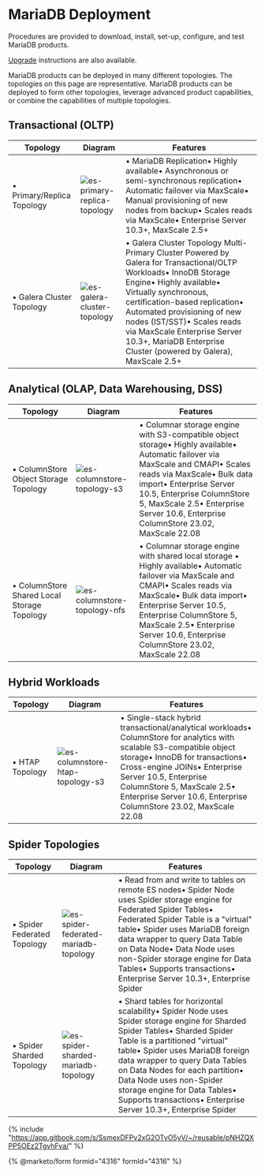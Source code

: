 # MariaDB Deployment

Procedures are provided to download, install, set-up, configure, and test MariaDB products.

[Upgrade](https://app.gitbook.com/s/SsmexDFPv2xG2OTyO5yV/server-management/install-and-upgrade-mariadb/upgrading) instructions are also available.

MariaDB products can be deployed in many different topologies. The topologies on this page are representative. MariaDB products can be deployed to form other topologies, leverage advanced product capabilities, or combine the capabilities of multiple topologies.

## Transactional (OLTP)

| Topology                   | Diagram                                                                                                                                                               | Features                                                                                                                                                                                                                                                                                                                                                             |
| -------------------------- | --------------------------------------------------------------------------------------------------------------------------------------------------------------------- | -------------------------------------------------------------------------------------------------------------------------------------------------------------------------------------------------------------------------------------------------------------------------------------------------------------------------------------------------------------------- |
| • Primary/Replica Topology | ![es-primary-replica-topology](https://github.com/mariadb-corporation/docs-release-notes/blob/test/.gitbook/assets/deployment/+image/es-primary-replica-topology.png) | • MariaDB Replication• Highly available• Asynchronous or semi-synchronous replication• Automatic failover via MaxScale• Manual provisioning of new nodes from backup• Scales reads via MaxScale• Enterprise Server 10.3+, MaxScale 2.5+                                                                                                                              |
| • Galera Cluster Topology  | ![es-galera-cluster-topology](https://github.com/mariadb-corporation/docs-release-notes/blob/test/.gitbook/assets/deployment/+image/es-galera-cluster-topology.png)   | • Galera Cluster Topology Multi-Primary Cluster Powered by Galera for Transactional/OLTP Workloads• InnoDB Storage Engine• Highly available• Virtually synchronous, certification-based replication• Automated provisioning of new nodes (IST/SST)• Scales reads via MaxScale Enterprise Server 10.3+, MariaDB Enterprise Cluster (powered by Galera), MaxScale 2.5+ |

## Analytical (OLAP, Data Warehousing, DSS)

| Topology                                    | Diagram                                                                                                                                                               | Features                                                                                                                                                                                                                                                                                                    |
| ------------------------------------------- | --------------------------------------------------------------------------------------------------------------------------------------------------------------------- | ----------------------------------------------------------------------------------------------------------------------------------------------------------------------------------------------------------------------------------------------------------------------------------------------------------- |
| • ColumnStore Object Storage Topology       | ![es-columnstore-topology-s3](https://github.com/mariadb-corporation/docs-release-notes/blob/test/.gitbook/assets/deployment/+image/es-columnstore-topology-s3.png)   | • Columnar storage engine with S3-compatible object storage• Highly available• Automatic failover via MaxScale and CMAPI• Scales reads via MaxScale• Bulk data import• Enterprise Server 10.5, Enterprise ColumnStore 5, MaxScale 2.5• Enterprise Server 10.6, Enterprise ColumnStore 23.02, MaxScale 22.08 |
| • ColumnStore Shared Local Storage Topology | ![es-columnstore-topology-nfs](https://github.com/mariadb-corporation/docs-release-notes/blob/test/.gitbook/assets/deployment/+image/es-columnstore-topology-nfs.png) | • Columnar storage engine with shared local storage • Highly available• Automatic failover via MaxScale and CMAPI• Scales reads via MaxScale• Bulk data import• Enterprise Server 10.5, Enterprise ColumnStore 5, MaxScale 2.5• Enterprise Server 10.6, Enterprise ColumnStore 23.02, MaxScale 22.08        |

## Hybrid Workloads

| Topology        | Diagram                                                                                                                                                                       | Features                                                                                                                                                                                                                                                                                                          |
| --------------- | ----------------------------------------------------------------------------------------------------------------------------------------------------------------------------- | ----------------------------------------------------------------------------------------------------------------------------------------------------------------------------------------------------------------------------------------------------------------------------------------------------------------- |
| • HTAP Topology | ![es-columnstore-htap-topology-s3](https://github.com/mariadb-corporation/docs-release-notes/blob/test/.gitbook/assets/deployment/+image/es-columnstore-htap-topology-s3.png) | • Single-stack hybrid transactional/analytical workloads• ColumnStore for analytics with scalable S3-compatible object storage• InnoDB for transactions• Cross-engine JOINs• Enterprise Server 10.5, Enterprise ColumnStore 5, MaxScale 2.5• Enterprise Server 10.6, Enterprise ColumnStore 23.02, MaxScale 22.08 |

## Spider Topologies

| Topology                    | Diagram                                                                                                                                                                                 | Features                                                                                                                                                                                                                                                                                                                                                                                        |
| --------------------------- | --------------------------------------------------------------------------------------------------------------------------------------------------------------------------------------- | ----------------------------------------------------------------------------------------------------------------------------------------------------------------------------------------------------------------------------------------------------------------------------------------------------------------------------------------------------------------------------------------------- |
| • Spider Federated Topology | ![es-spider-federated-mariadb-topology](https://github.com/mariadb-corporation/docs-release-notes/blob/test/.gitbook/assets/deployment/+image/es-spider-federated-mariadb-topology.png) | • Read from and write to tables on remote ES nodes• Spider Node uses Spider storage engine for Federated Spider Tables• Federated Spider Table is a "virtual" table• Spider uses MariaDB foreign data wrapper to query Data Table on Data Node• Data Node uses non-Spider storage engine for Data Tables• Supports transactions• Enterprise Server 10.3+, Enterprise Spider                     |
| • Spider Sharded Topology   | ![es-spider-sharded-mariadb-topology](https://github.com/mariadb-corporation/docs-release-notes/blob/test/.gitbook/assets/deployment/+image/es-spider-sharded-mariadb-topology.png)     | • Shard tables for horizontal scalability• Spider Node uses Spider storage engine for Sharded Spider Tables• Sharded Spider Table is a partitioned "virtual" table• Spider uses MariaDB foreign data wrapper to query Data Tables on Data Nodes for each partition• Data Node uses non-Spider storage engine for Data Tables• Supports transactions• Enterprise Server 10.3+, Enterprise Spider |

{% include "https://app.gitbook.com/s/SsmexDFPv2xG2OTyO5yV/~/reusable/pNHZQXPP5OEz2TgvhFva/" %}

{% @marketo/form formid="4316" formId="4316" %}

